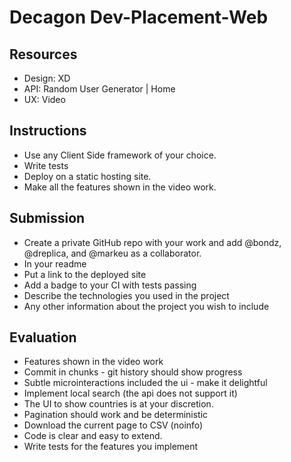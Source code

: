 # Decagon Dev-Placement-Web

## Resources
- Design: XD
- API: Random User Generator | Home
- UX: Video

## Instructions
- Use any Client Side framework of your choice.
- Write tests
- Deploy on a static hosting site.
- Make all the features shown in the video work.

## Submission
- Create a private GitHub repo with your work and add @bondz, @dreplica, and @markeu as a collaborator.
- In your readme
- Put a link to the deployed site
- Add a badge to your CI with tests passing
- Describe the technologies you used in the project
- Any other information about the project you wish to include

## Evaluation
- Features shown in the video work
- Commit in chunks - git history should show progress
- Subtle microinteractions included the ui - make it delightful
- Implement local search (the api does not support it)
- The UI to show countries is at your discretion.
- Pagination should work and be deterministic
- Download the current page to CSV (noinfo)
- Code is clear and easy to extend.
- Write tests for the features you implement

